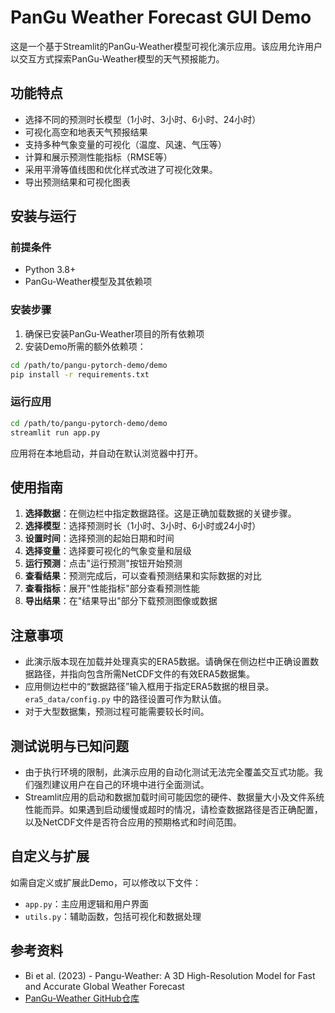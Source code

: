 # PanGu Weather Forecast GUI Demo

这是一个基于Streamlit的PanGu-Weather模型可视化演示应用。该应用允许用户以交互方式探索PanGu-Weather模型的天气预报能力。

## 功能特点

- 选择不同的预测时长模型（1小时、3小时、6小时、24小时）
- 可视化高空和地表天气预报结果
- 支持多种气象变量的可视化（温度、风速、气压等）
- 计算和展示预测性能指标（RMSE等）
- 采用平滑等值线图和优化样式改进了可视化效果。
- 导出预测结果和可视化图表

## 安装与运行

### 前提条件

- Python 3.8+
- PanGu-Weather模型及其依赖项

### 安装步骤

1. 确保已安装PanGu-Weather项目的所有依赖项
2. 安装Demo所需的额外依赖项：

```bash
cd /path/to/pangu-pytorch-demo/demo
pip install -r requirements.txt
```

### 运行应用

```bash
cd /path/to/pangu-pytorch-demo/demo
streamlit run app.py
```

应用将在本地启动，并自动在默认浏览器中打开。

## 使用指南

1. **选择数据**：在侧边栏中指定数据路径。这是正确加载数据的关键步骤。
2. **选择模型**：选择预测时长（1小时、3小时、6小时或24小时）
3. **设置时间**：选择预测的起始日期和时间
4. **选择变量**：选择要可视化的气象变量和层级
5. **运行预测**：点击"运行预测"按钮开始预测
6. **查看结果**：预测完成后，可以查看预测结果和实际数据的对比
7. **查看指标**：展开"性能指标"部分查看预测性能
8. **导出结果**：在"结果导出"部分下载预测图像或数据

## 注意事项

- 此演示版本现在加载并处理真实的ERA5数据。请确保在侧边栏中正确设置数据路径，并指向包含所需NetCDF文件的有效ERA5数据集。
- 应用侧边栏中的“数据路径”输入框用于指定ERA5数据的根目录。`era5_data/config.py` 中的路径设置可作为默认值。
- 对于大型数据集，预测过程可能需要较长时间。

## 测试说明与已知问题

- 由于执行环境的限制，此演示应用的自动化测试无法完全覆盖交互式功能。我们强烈建议用户在自己的环境中进行全面测试。
- Streamlit应用的启动和数据加载时间可能因您的硬件、数据量大小及文件系统性能而异。如果遇到启动缓慢或超时的情况，请检查数据路径是否正确配置，以及NetCDF文件是否符合应用的预期格式和时间范围。

## 自定义与扩展

如需自定义或扩展此Demo，可以修改以下文件：

- `app.py`：主应用逻辑和用户界面
- `utils.py`：辅助函数，包括可视化和数据处理

## 参考资料

- Bi et al. (2023) - Pangu-Weather: A 3D High-Resolution Model for Fast and Accurate Global Weather Forecast
- [PanGu-Weather GitHub仓库](https://github.com/198808xc/Pangu-Weather)
